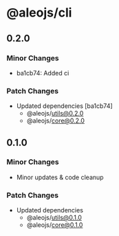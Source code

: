 # @aleojs/cli

## 0.2.0

### Minor Changes

- ba1cb74: Added ci

### Patch Changes

- Updated dependencies [ba1cb74]
  - @aleojs/utils@0.2.0
  - @aleojs/core@0.2.0

## 0.1.0

### Minor Changes

- Minor updates & code cleanup

### Patch Changes

- Updated dependencies
  - @aleojs/utils@0.1.0
  - @aleojs/core@0.1.0

